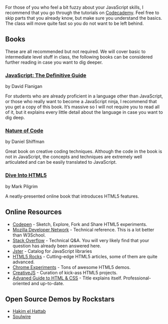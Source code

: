 For those of you who feel a bit fuzzy about your JavaScript skills, I recommend that you go through the tutorials on <a href="http://www.codecademy.com/tracks/javascript" target="blank">Codecademy</a>. Feel free to skip parts that you already know, but make sure you understand the basics. The class will move quite fast so you do not want to be left behind.


## Books

These are all recommended but not required. We will cover basic to intermediate level stuff in class, the following books can be considered further reading in case you want to dig deeper.

### <a href="http://www.amazon.com/JavaScript-Definitive-Guide-Activate-Guides/dp/0596805527/ref=sr_1_1?ie=UTF8&qid=1358458442&sr=8-1&keywords=definitive+guide+to+javascript" target="_blank">JavaScript: The Definitive Guide</a>

by David Flanigan

For students who are already proficient in a language other than JavaScript, or those who really want to become a JavaScript ninja, I recommend that you get a copy of this book. It’s massive so I will not require you to read all of it, but it explains every little detail about the language in case you want to dig deep.

### <a href="http://natureofcode.com/" target="_blank">Nature of Code</a>

by Daniel Shiffman

Great book on creative coding techniques. Although the code in the book is not in JavaScript, the concepts and techniques are extremely well articulated and can be easily translated to JavaScript.

### <a href="http://diveintohtml5.info/" target="_blank">Dive Into HTML5</a>

by Mark Pilgrim

A neatly-presented online book that introduces HTML5 features.


## Online Resources

-   <a href="http://codepen.io" target="_blank">Codepen</a> - Sketch, Explore, Fork and Share HTML5 experiments.
-   <a href="https://developer.mozilla.org/en-US/" target="_blank">Mozilla Developer Network</a> - Technical reference. This is a lot better than W3School.
-   <a href="http://stackoverflow.com/" target="_blank">Stack Overflow</a> - Technical Q&A. You will very likely find that your question has already been answered here.
-   <a href="http://jster.net" target="_blank">Jster</a> - Catalog for JavaScript libraries
-   <a href="http://www.html5rocks.com/en" target="_blank">HTML5 Rocks</a> - Cutting-edge HTML5 articles, some of them are quite advanced.
-   <a href="http://www.chromeexperiments.com/" target="_blank">Chrome Experiments</a> - Tons of awesome HTML5 demos.
-   <a href="http://creativejs.com" target="_blank">CreativeJS</a> - Curation of kick-ass HTML5 projects.
-   <a href="http://learn.shayhowe.com/advanced-html-css/" target="_blank">Advaned Guide to HTML & CSS</a> - Title explains itself. Professional-oriented and up-to-date.

## Open Source Demos by Rockstars

-   <a href="http://codepen.io/hakimel" target="_blank">Hakim el Hattab</a>
-   <a href="http://codepen.io/soulwire" target="_blank">Soulwire</a>
